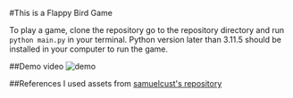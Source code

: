 #This is a Flappy Bird Game

To play a game, clone the repository go to the repository directory and run ```python main.py``` in your terminal.
Python version later than 3.11.5 should be installed in your computer to run the game.

##Demo video
![demo](https://github.com/ysan9500/Flappy-Bird/assets/139535312/78efeaa1-5c20-4e4d-b495-ba3591cad172)

##References
I used assets from [samuelcust's repository](https://github.com/samuelcust/flappy-bird-assets)
